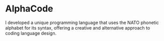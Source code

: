# AlphaCode
I developed a unique programming language that uses the NATO phonetic alphabet for its syntax, offering a creative and alternative approach to coding language design.
